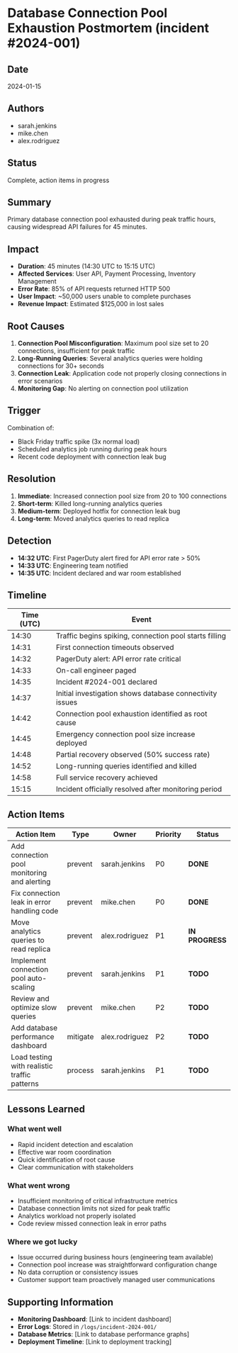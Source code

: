 # Database Connection Pool Exhaustion Postmortem (incident #2024-001)

## Date

2024-01-15

## Authors

* sarah.jenkins
* mike.chen
* alex.rodriguez

## Status

Complete, action items in progress

## Summary

Primary database connection pool exhausted during peak traffic hours, causing widespread API failures for 45 minutes.

## Impact

- **Duration**: 45 minutes (14:30 UTC to 15:15 UTC)
- **Affected Services**: User API, Payment Processing, Inventory Management
- **Error Rate**: 85% of API requests returned HTTP 500
- **User Impact**: ~50,000 users unable to complete purchases
- **Revenue Impact**: Estimated $125,000 in lost sales

## Root Causes

1. **Connection Pool Misconfiguration**: Maximum pool size set to 20 connections, insufficient for peak traffic
2. **Long-Running Queries**: Several analytics queries were holding connections for 30+ seconds
3. **Connection Leak**: Application code not properly closing connections in error scenarios
4. **Monitoring Gap**: No alerting on connection pool utilization

## Trigger

Combination of:
- Black Friday traffic spike (3x normal load)
- Scheduled analytics job running during peak hours
- Recent code deployment with connection leak bug

## Resolution

1. **Immediate**: Increased connection pool size from 20 to 100 connections
2. **Short-term**: Killed long-running analytics queries
3. **Medium-term**: Deployed hotfix for connection leak bug
4. **Long-term**: Moved analytics queries to read replica

## Detection

- **14:32 UTC**: First PagerDuty alert fired for API error rate > 50%
- **14:33 UTC**: Engineering team notified
- **14:35 UTC**: Incident declared and war room established

## Timeline

| Time (UTC) | Event |
|------------|-------|
| 14:30 | Traffic begins spiking, connection pool starts filling |
| 14:31 | First connection timeouts observed |
| 14:32 | PagerDuty alert: API error rate critical |
| 14:33 | On-call engineer paged |
| 14:35 | Incident #2024-001 declared |
| 14:37 | Initial investigation shows database connectivity issues |
| 14:42 | Connection pool exhaustion identified as root cause |
| 14:45 | Emergency connection pool size increase deployed |
| 14:48 | Partial recovery observed (50% success rate) |
| 14:52 | Long-running queries identified and killed |
| 14:58 | Full service recovery achieved |
| 15:15 | Incident officially resolved after monitoring period |

## Action Items

| Action Item | Type | Owner | Priority | Status |
|-------------|------|-------|----------|--------|
| Add connection pool monitoring and alerting | prevent | sarah.jenkins | P0 | **DONE** |
| Fix connection leak in error handling code | prevent | mike.chen | P0 | **DONE** |
| Move analytics queries to read replica | prevent | alex.rodriguez | P1 | **IN PROGRESS** |
| Implement connection pool auto-scaling | prevent | sarah.jenkins | P1 | **TODO** |
| Review and optimize slow queries | prevent | mike.chen | P2 | **TODO** |
| Add database performance dashboard | mitigate | alex.rodriguez | P2 | **TODO** |
| Load testing with realistic traffic patterns | process | sarah.jenkins | P1 | **TODO** |

## Lessons Learned

### What went well
- Rapid incident detection and escalation
- Effective war room coordination
- Quick identification of root cause
- Clear communication with stakeholders

### What went wrong
- Insufficient monitoring of critical infrastructure metrics
- Database connection limits not sized for peak traffic
- Analytics workload not properly isolated
- Code review missed connection leak in error paths

### Where we got lucky
- Issue occurred during business hours (engineering team available)
- Connection pool increase was straightforward configuration change
- No data corruption or consistency issues
- Customer support team proactively managed user communications

## Supporting Information

- **Monitoring Dashboard**: [Link to incident dashboard]
- **Error Logs**: Stored in `/logs/incident-2024-001/`
- **Database Metrics**: [Link to database performance graphs]
- **Deployment Timeline**: [Link to deployment tracking] 